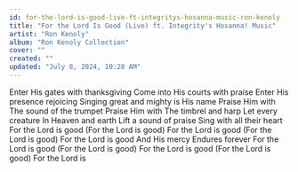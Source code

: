 ```yaml
---
id: for-the-lord-is-good-live-ft-integritys-hosanna-music-ron-kenoly
title: "For the Lord Is Good (Live) ft. Integrity's Hosanna! Music"
artist: "Ron Kenoly"
album: "Ron Kenoly Collection"
cover: ""
created: ""
updated: "July 8, 2024, 10:28 AM"
---
```


Enter His gates with thanksgiving
Come into His courts with praise
Enter His presence rejoicing
Singing great and mighty is His name
Praise Him with
The sound of the trumpet
Praise Him with
The timbrel and harp
Let every creature
In Heaven and earth
Lift a sound of praise
Sing with all their heart
For the Lord is good
(For the Lord is good)
For the Lord is good
(For the Lord is good)
For the Lord is good
And His mercy
Endures forever
For the Lord is good
(For the Lord is good)
For the Lord is good
(For the Lord is good)
For the Lord is